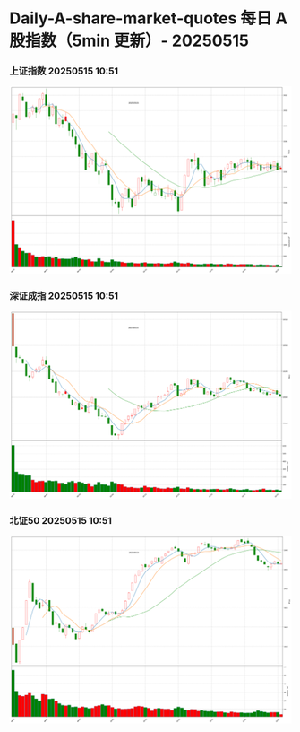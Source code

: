 
# Daily-A-share-market-quotes 每日 A 股指数（5min 更新）- 20250515

### 上证指数 20250515 10:51
![](./fig/2025/5/20250515-sh000001.png)

### 深证成指 20250515 10:51
![](./fig/2025/5/20250515-sz399001.png)

### 北证50 20250515 10:51
![](./fig/2025/5/20250515-bj899050.png)
